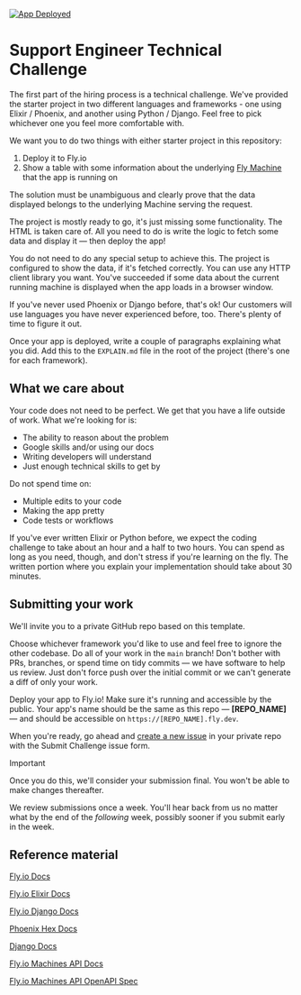 [![App Deployed](https://github.com/fly-hiring/[REPO_NAME]/actions/workflows/validate.yaml/badge.svg)](https://github.com/fly-hiring/[REPO_NAME]/actions/workflows/validate.yaml)

# Support Engineer Technical Challenge

The first part of the hiring process is a technical challenge. We've provided the starter project in two different languages and frameworks - one using Elixir / Phoenix, and another using Python / Django. Feel free to pick whichever one you feel more comfortable with.

We want you to do two things with either starter project in this repository:

1. Deploy it to Fly.io
1. Show a table with some information about the underlying [Fly Machine](https://fly.io/docs/machines/) that the app is running on

The solution must be unambiguous and clearly prove that the data displayed belongs to the underlying Machine serving the request.

The project is mostly ready to go, it's just missing some functionality. The HTML is taken care of. All you need to do is write the logic to fetch some data and display it — then deploy the app!

You do not need to do any special setup to achieve this.  The project is configured to show the data, if it's fetched correctly. You can use any HTTP client library you want. You've succeeded if some data about the current running machine is displayed when the app loads in a browser window.

If you've never used Phoenix or Django before, that's ok! Our customers will use languages you have never experienced before, too. There's plenty of time to figure it out.

Once your app is deployed, write a couple of paragraphs explaining what you did. Add this to the `EXPLAIN.md` file in the root of the project (there's one for each framework).

## What we care about

Your code does not need to be perfect. We get that you have a life outside of work. What we're looking for is:

- The ability to reason about the problem
- Google skills and/or using our docs
- Writing developers will understand
- Just enough technical skills to get by

Do not spend time on:

- Multiple edits to your code
- Making the app pretty
- Code tests or workflows

If you've ever written Elixir or Python before, we expect the coding challenge to take about an hour and a half to two hours. You can spend as long as you need, though, and don't stress if you're learning on the fly. The written portion where you explain your implementation should take about 30 minutes.

## Submitting your work

We'll invite you to a private GitHub repo based on this template.

Choose whichever framework you'd like to use and feel free to ignore the other codebase. Do all of your work in the `main` branch! Don't bother with PRs, branches, or spend time on tidy commits — we have software to help us review. Just don't force push over the initial commit or we can't generate a diff of only your work.

Deploy your app to Fly.io! Make sure it's running and accessible by the public. Your app's name should be the same as this repo — **[REPO_NAME]** — and should be accessible on `https://[REPO_NAME].fly.dev`.

When you're ready, go ahead and [create a new issue](https://github.com/fly-hiring/[REPO_NAME]/issues/new?template=submit.yaml) in your private repo with the Submit Challenge issue form.

> [!IMPORTANT]  
> Once you do this, we'll consider your submission final. You won't be able to make changes thereafter.

We review submissions once a week. You'll hear back from us no matter what by the end of the _following_ week, possibly sooner if you submit early in the week.

## Reference material

[Fly.io Docs](https://fly.io/docs/)

[Fly.io Elixir Docs](https://fly.io/docs/elixir/getting-started/)

[Fly.io Django Docs](https://fly.io/docs/django/)

[Phoenix Hex Docs](https://hexdocs.pm/phoenix/overview.html)

[Django Docs](https://docs.djangoproject.com/en/5.0/)

[Fly.io Machines API Docs](https://fly.io/docs/machines/api/working-with-machines-api/)

[Fly.io Machines API OpenAPI Spec](https://docs.machines.dev/)
